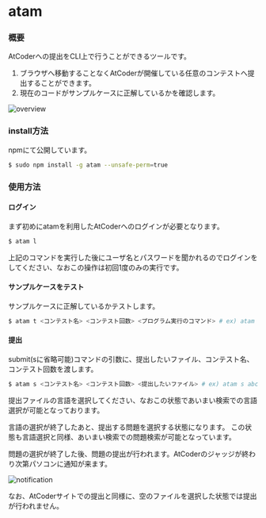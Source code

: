 # atam

### 概要

AtCoderへの提出をCLI上で行うことができるツールです。
1. ブラウザへ移動することなくAtCoderが開催している任意のコンテストへ提出することができます。
1. 現在のコードがサンプルケースに正解しているかを確認します。

![overview](https://user-images.githubusercontent.com/31335755/57605478-ab8f7200-75a1-11e9-8e97-14e2d0b54123.png)

### install方法

npmにて公開しています。

```bash
$ sudo npm install -g atam --unsafe-perm=true
```

### 使用方法

#### ログイン

まず初めにatamを利用したAtCoderへのログインが必要となります。

```bash
$ atam l
```

上記のコマンドを実行した後にユーザ名とパスワードを聞かれるのでログインをしてください、なおこの操作は初回1度のみの実行です。

#### サンプルケースをテスト

サンプルケースに正解しているかテストします。

```bash
$ atam t <コンテスト名> <コンテスト回数> <プログラム実行のコマンド> # ex) atam t abc 001 python3 main.py
```

#### 提出
submit(sに省略可能)コマンドの引数に、提出したいファイル、コンテスト名、コンテスト回数を渡します。

```bash
$ atam s <コンテスト名> <コンテスト回数> <提出したいファイル> # ex) atam s abc 001 main.py
```

提出ファイルの言語を選択してください、なおこの状態であいまい検索での言語選択が可能となっております。

言語の選択が終了したあと、提出する問題を選択する状態になります。
この状態も言語選択と同様、あいまい検索での問題検索が可能となっています。

問題の選択が終了した後、問題の提出が行われます。AtCoderのジャッジが終わり次第パソコンに通知が来ます。

![notification](https://user-images.githubusercontent.com/31335755/57605985-e0e88f80-75a2-11e9-9762-802b67c69de8.png)

なお、AtCoderサイトでの提出と同様に、空のファイルを選択した状態では提出が行われません。
